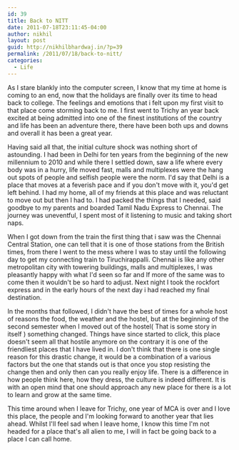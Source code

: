```yaml
---
id: 39
title: Back to NITT
date: 2011-07-18T23:11:45-04:00
author: nikhil
layout: post
guid: http://nikhilbhardwaj.in/?p=39
permalink: /2011/07/18/back-to-nitt/
categories:
  - Life
---
```

As I stare blankly into the computer screen, I know that my time at home is coming to an end, now that the holidays are finally over its time to head back to college. The feelings and emotions that i felt upon my first visit to that place come storming back to me. I first went to Trichy an year back excited at being admitted into one of the finest institutions of the country and life has been an adventure there, there have been both ups and downs and overall it has been a great year.

<!--more-->


Having said all that, the initial culture shock was nothing short of astounding. I had been in Delhi for ten years from the beginning of the new millennium to 2010 and while there I settled down, saw a life where every body was in a hurry, life moved fast, malls and multiplexes were the hang out spots of people and selfish people were the norm. I'd say that Delhi is a place that moves at a feverish pace and if you don't move with it, you'd get left behind. I had my home, all of my friends at this place and was reluctant to move out but then I had to. I had packed the things that I needed, said goodbye to my parents and boarded Tamil Nadu Express to Chennai. The journey was uneventful, I spent most of it listening to music and taking short naps.

When I got down from the train the first thing that i saw was the Chennai Central Station, one can tell that it is one of those stations from the British times, from there I went to the mess where I was to stay until the following day to get my connecting train to Tiruchirappalli. Chennai is like any other metropolitan city with towering buildings, malls and multiplexes, I was pleasantly happy with what I'd seen so far and If more of the same was to come then it wouldn't be so hard to adjust. Next night I took the rockfort express and in the early hours of the next day i had reached my final destination.

In the months that followed, I didn't have the best of times for a whole host of reasons the food, the weather and the hostel, but at the beginning of the second semester when I moved out of the hostel( That is some story in itself ) something changed. Things have since started to click, this place doesn't seem all that hostile anymore on the contrary it is one of the friendliest places that I have lived in. I don't think that there is one single reason for this drastic change, it would be a combination of a various factors but the one that stands out is that once you stop resisting the change then and only then can you really enjoy life. There is a difference in how people think here, how they dress, the culture is indeed different. It is with an open mind that one should approach any new place for there is a lot to learn and grow at the same time.

This time around when I leave for Trichy, one year of MCA is over and I love this place, the people and I'm looking forward to another year that lies ahead. Whilst I'll feel sad when I leave home, I know this time I'm not headed for a place that's all alien to me, I will in fact be going back to a place I can call home.
